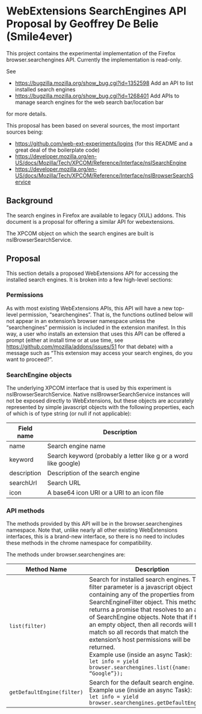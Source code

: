 # WebExtensions SearchEngines API Proposal by Geoffrey De Belie (Smile4ever)

This project contains the experimental implementation of the Firefox browser.searchengines API. Currently the implementation is read-only.

See
* https://bugzilla.mozilla.org/show_bug.cgi?id=1352598 Add an API to list installed search engines
* https://bugzilla.mozilla.org/show_bug.cgi?id=1268401 Add APIs to manage search engines for the web search bar/location bar

for more details.

This proposal has been based on several sources, the most important sources being:

* https://github.com/web-ext-experiments/logins (for this README and a great deal of the boilerplate code)
* https://developer.mozilla.org/en-US/docs/Mozilla/Tech/XPCOM/Reference/Interface/nsISearchEngine
* https://developer.mozilla.org/en-US/docs/Mozilla/Tech/XPCOM/Reference/Interface/nsIBrowserSearchService

## Background

The search engines in Firefox are available to legacy (XUL) addons. This document is a proposal for offering a similar API for webextensions.

The XPCOM object on which the search engines are built is nsIBrowserSearchService.

## Proposal

This section details a proposed WebExtensions API for accessing the installed search engines. It is broken into a few high-level sections:

### Permissions

As with most existing WebExtensions APIs, this API will have a new top-level permission, “searchengines”. That is, the functions outlined below will not appear in an extension’s browser namespace unless the “searchengines” permission is included in the extension manifest. In this way, a user who installs an extension that uses this API can be offered a prompt (either at install time or at use time, see https://github.com/mozilla/addons/issues/51 for that debate) with a message such as “This extension may access your search engines, do you want to proceed?”.

### SearchEngine objects

The underlying XPCOM interface that is used by this experiment is nsIBrowserSearchService. Native nsIBrowserSearchService instances will not be exposed directly to WebExtensions, but these objects are accurately represented by simple javascript objects with the following properties, each of which is of type string (or null if not applicable):

Field name | Description
--- | ---
name | Search engine name
keyword | Search keyword (probably a letter like g or a word like google)
description | Description of the search engine
searchUrl | Search URL
icon | A base64 icon URI or a URI to an icon file

### API methods

The methods provided by this API will be in the browser.searchengines namespace. Note that, unlike nearly all other existing WebExtensions interfaces, this is a brand-new interface, so there is no need to includes these methods in the chrome namespace for compatibility.

The methods under browser.searchengines are:

Method Name | Description
--- | ---
`list(filter)` | Search for installed search engines. The filter parameter is a javascript object containing any of the properties from a SearchEngineFilter object. This method returns a promise that resolves to an array of SearchEngine objects. Note that if filter is an empty object, then all records will trivially match so all records that match the extension’s host permissions will be returned.<br>Example use (inside an async Task):<br> ```let info = yield browser.searchengines.list({name: “Google”});```
`getDefaultEngine(filter)` | Search for the default search engine.<br>Example use (inside an async Task):<br> ```let info = yield browser.searchengines.getDefaultEngine();```